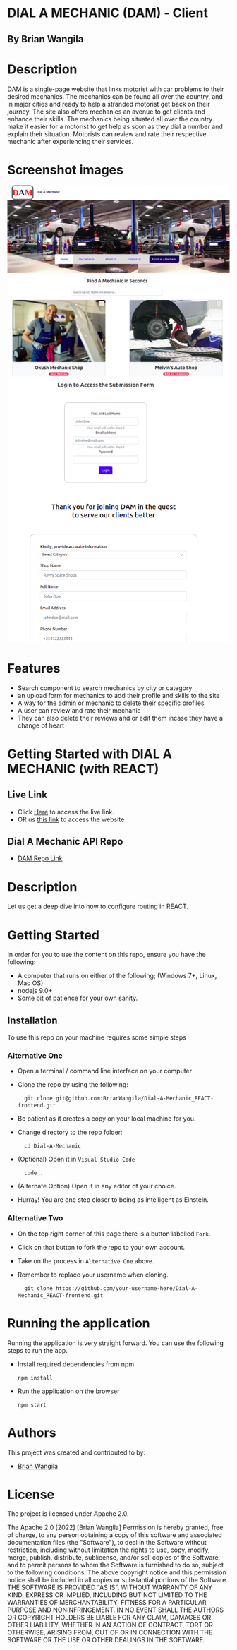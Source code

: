 # DIAL A MECHANIC (DAM) - Client

## By Brian Wangila


# Description
DAM is a single-page website that links motorist with car problems to their desired mechanics. The mechanics can be found all over the country, and in major cities and ready to help a stranded motorist get back on their journey. The site also offers mechanics an avenue to get clients and enhance their skills. The mechanics being situated all over the country make it easier for a motorist to get help as soon as they dial a number and explain their situation. Motorists can review and rate their respective mechanic after experiencing their services.

# Screenshot images

<img src="./public/assets/images/homepage.png"/>

<img src="./public/assets/images/mechanicspage.png"/>

<img src="./public/assets/images/login.png"/>

<img src="./public/assets/images/fillform.png"/>



# Features
- Search component to search mechanics by city or category
- an upload form for mechanics to add their profile and skills to the site
- A way for the admin or mechanic to delete their specific profiles
- A user can review and rate their mechanic
- They can also delete their reviews and or edit them incase they have a change of heart


# Getting Started with DIAL A MECHANIC (with REACT)

## Live Link
- Click [Here](https://brianwangila.github.io/Dial-A-Mechanic/) to access the live link.
- OR us [this link](https://dry-chamber-57688.herokuapp.com/) to access the website

## Dial A Mechanic API Repo

- [DAM Repo Link](https://github.com/BrianWangila/Dial-A-Mechanic_REACT-frontend)

# Description
Let us get a deep dive into how to configure routing in REACT.
# Getting Started
In order for you to use the content on this repo, ensure you have the following:

- A computer that runs on either of the following; (Windows 7+, Linux, Mac OS)
- nodejs 9.0+
- Some bit of patience for your own sanity.

## Installation

To use this repo on your machine requires some simple steps

### Alternative One

- Open a terminal / command line interface on your computer
- Clone the repo by using the following:

        git clone git@github.com:BrianWangila/Dial-A-Mechanic_REACT-frontend.git

- Be patient as it creates a copy on your local machine for you.
- Change directory to the repo folder:

        cd Dial-A-Mechanic

- (Optional) Open it in ``Visual Studio Code``

        code .

- (Alternate Option) Open it in any editor of your choice.
- Hurray! You are one step closer to being as intelligent as Einstein.

### Alternative Two

- On the top right corner of this page there is a button labelled ``Fork``.
- Click on that button to fork the repo to your own account.
- Take on the process in ``Alternative One`` above.
- Remember to replace your username when cloning.

        git clone https://github.com/your-username-here/Dial-A-Mechanic_REACT-frontend.git


# Running the application

Running the application is very straight forward. You can use the following steps to run the app.

- Install required dependencies from npm

      npm install

- Run the application on the browser

      npm start

# Authors
This project was created and contributed to by:
- [Brian Wangila](https://github.com/BrianWangila/)

# License
The project is licensed under Apache 2.0.

The Apache 2.0 [2022] [Brian Wangila] Permission is hereby granted, free of charge, to any person obtaining a copy of this software and associated documentation files (the "Software"), to deal in the Software without restriction, including without limitation the rights to use, copy, modify, merge, publish, distribute, sublicense, and/or sell copies of the Software, and to permit persons to whom the Software is furnished to do so, subject to the following conditions: The above copyright notice and this permission notice shall be included in all copies or substantial portions of the Software. THE SOFTWARE IS PROVIDED "AS IS", WITHOUT WARRANTY OF ANY KIND, EXPRESS OR IMPLIED, INCLUDING BUT NOT LIMITED TO THE WARRANTIES OF MERCHANTABILITY, FITNESS FOR A PARTICULAR PURPOSE AND NONINFRINGEMENT. IN NO EVENT SHALL THE AUTHORS OR COPYRIGHT HOLDERS BE LIABLE FOR ANY CLAIM, DAMAGES OR OTHER LIABILITY, WHETHER IN AN ACTION OF CONTRACT, TORT OR OTHERWISE, ARISING FROM, OUT OF OR IN CONNECTION WITH THE SOFTWARE OR THE USE OR OTHER DEALINGS IN THE SOFTWARE.